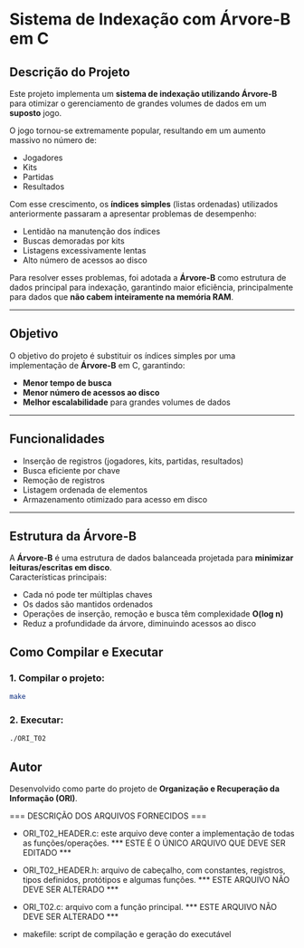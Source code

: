 # Sistema de Indexação com Árvore-B em C

## Descrição do Projeto
Este projeto implementa um **sistema de indexação utilizando Árvore-B** para otimizar o gerenciamento de grandes volumes de dados em um **suposto** jogo.

O jogo tornou-se extremamente popular, resultando em um aumento massivo no número de:
- Jogadores
- Kits
- Partidas
- Resultados

Com esse crescimento, os **índices simples** (listas ordenadas) utilizados anteriormente passaram a apresentar problemas de desempenho:
- Lentidão na manutenção dos índices
- Buscas demoradas por kits
- Listagens excessivamente lentas
- Alto número de acessos ao disco

Para resolver esses problemas, foi adotada a **Árvore-B** como estrutura de dados principal para indexação, garantindo maior eficiência, principalmente para dados que **não cabem inteiramente na memória RAM**.

---

## Objetivo
O objetivo do projeto é substituir os índices simples por uma implementação de **Árvore-B** em C, garantindo:
- **Menor tempo de busca**
- **Menor número de acessos ao disco**
- **Melhor escalabilidade** para grandes volumes de dados

---

## Funcionalidades
- Inserção de registros (jogadores, kits, partidas, resultados)
- Busca eficiente por chave
- Remoção de registros
- Listagem ordenada de elementos
- Armazenamento otimizado para acesso em disco

---

## Estrutura da Árvore-B
A **Árvore-B** é uma estrutura de dados balanceada projetada para **minimizar leituras/escritas em disco**.  
Características principais:
- Cada nó pode ter múltiplas chaves
- Os dados são mantidos ordenados
- Operações de inserção, remoção e busca têm complexidade **O(log n)**
- Reduz a profundidade da árvore, diminuindo acessos ao disco

## Como Compilar e Executar
### 1. Compilar o projeto:
```bash
make
```

### 2. Executar:
```bash
./ORI_T02
```

## Autor
Desenvolvido como parte do projeto de **Organização e Recuperação da Informação (ORI)**.

=== DESCRIÇÃO DOS ARQUIVOS FORNECIDOS ===

- ORI_T02_HEADER.c: este arquivo deve conter a implementação de todas as funções/operações. *** ESTE É O ÚNICO ARQUIVO QUE DEVE SER EDITADO ***

- ORI_T02_HEADER.h: arquivo de cabeçalho, com constantes, registros, tipos definidos, protótipos e algumas funções. *** ESTE ARQUIVO NÃO DEVE SER ALTERADO ***

- ORI_T02.c: arquivo com a função principal. *** ESTE ARQUIVO NÃO DEVE SER ALTERADO ***

- makefile: script de compilação e geração do executável
